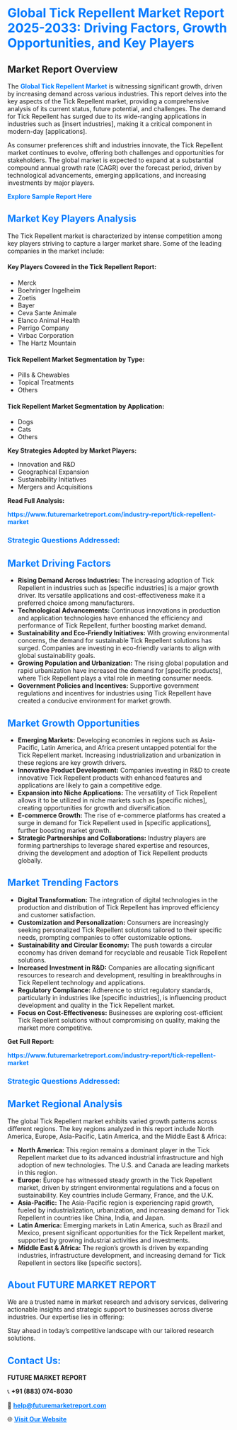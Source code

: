 <h1 style="color: #007BFF;">Global Tick Repellent Market Report 2025-2033: Driving Factors, Growth Opportunities, and Key Players</h1>

<section id="overview">
<h2>Market Report Overview</h2>
<p>The <a href="https://www.futuremarketreport.com/industry-report/tick-repellent-market" style="color: #007BFF; text-decoration: none;"><strong>Global Tick Repellent Market</strong></a> is witnessing significant growth, driven by increasing demand across various industries. This report delves into the key aspects of the Tick Repellent market, providing a comprehensive analysis of its current status, future potential, and challenges. The demand for Tick Repellent has surged due to its wide-ranging applications in industries such as [insert industries], making it a critical component in modern-day [applications].</p>
<p>As consumer preferences shift and industries innovate, the Tick Repellent market continues to evolve, offering both challenges and opportunities for stakeholders. The global market is expected to expand at a substantial compound annual growth rate (CAGR) over the forecast period, driven by technological advancements, emerging applications, and increasing investments by major players.</p>
</section>

<section id="overview">
<p><a href="https://www.futuremarketreport.com/request-sample/reportId=62001" style="color: #007BFF; text-decoration: none;"><strong>Explore Sample Report Here</strong></a></p>
</section>

<section id="key-players">
<h2 style="color: #007BFF;">Market Key Players Analysis</h2>
<p>The Tick Repellent market is characterized by intense competition among key players striving to capture a larger market share. Some of the leading companies in the market include:</p>
<h4>Key Players Covered in the Tick Repellent Report:</h4>
<ul><li>Merck</li><li>Boehringer Ingelheim</li><li>Zoetis</li><li>Bayer</li><li>Ceva Sante Animale</li><li>Elanco Animal Health</li><li>Perrigo Company</li><li>Virbac Corporation</li><li>The Hartz Mountain</li></ul>
<h4>Tick Repellent Market Segmentation by Type:</h4>
<ul><li>Pills &amp; Chewables</li><li>Topical Treatments</li><li>Others</li></ul>

<h4>Tick Repellent Market Segmentation by Application:</h4>
<ul><li>Dogs</li><li>Cats</li><li>Others</li></ul>
<p><strong>Key Strategies Adopted by Market Players:</strong></p>
<ul>
<li>Innovation and R&D</li>
<li>Geographical Expansion</li>
<li>Sustainability Initiatives</li>
<li>Mergers and Acquisitions</li>
</ul>
</section>

<section>
<p><strong>Read Full Analysis: </strong></p><a href="https://www.futuremarketreport.com/industry-report/tick-repellent-market" style="color: #007BFF; text-decoration: none;"><strong>https://www.futuremarketreport.com/industry-report/tick-repellent-market</strong></a>
<h3 style="color: #007BFF;">Strategic Questions Addressed:</h3>
</section>

<section id="driving-factors">
<h2 style="color: #007BFF;">Market Driving Factors</h2>
<ul>
<li><strong>Rising Demand Across Industries:</strong> The increasing adoption of Tick Repellent in industries such as [specific industries] is a major growth driver. Its versatile applications and cost-effectiveness make it a preferred choice among manufacturers.</li>
<li><strong>Technological Advancements:</strong> Continuous innovations in production and application technologies have enhanced the efficiency and performance of Tick Repellent, further boosting market demand.</li>
<li><strong>Sustainability and Eco-Friendly Initiatives:</strong> With growing environmental concerns, the demand for sustainable Tick Repellent solutions has surged. Companies are investing in eco-friendly variants to align with global sustainability goals.</li>
<li><strong>Growing Population and Urbanization:</strong> The rising global population and rapid urbanization have increased the demand for [specific products], where Tick Repellent plays a vital role in meeting consumer needs.</li>
<li><strong>Government Policies and Incentives:</strong> Supportive government regulations and incentives for industries using Tick Repellent have created a conducive environment for market growth.</li>
</ul>
</section>

<section id="growth-opportunities">
<h2 style="color: #007BFF;">Market Growth Opportunities</h2>
<ul>
<li><strong>Emerging Markets:</strong> Developing economies in regions such as Asia-Pacific, Latin America, and Africa present untapped potential for the Tick Repellent market. Increasing industrialization and urbanization in these regions are key growth drivers.</li>
<li><strong>Innovative Product Development:</strong> Companies investing in R&D to create innovative Tick Repellent products with enhanced features and applications are likely to gain a competitive edge.</li>
<li><strong>Expansion into Niche Applications:</strong> The versatility of Tick Repellent allows it to be utilized in niche markets such as [specific niches], creating opportunities for growth and diversification.</li>
<li><strong>E-commerce Growth:</strong> The rise of e-commerce platforms has created a surge in demand for Tick Repellent used in [specific applications], further boosting market growth.</li>
<li><strong>Strategic Partnerships and Collaborations:</strong> Industry players are forming partnerships to leverage shared expertise and resources, driving the development and adoption of Tick Repellent products globally.</li>
</ul>
</section>

<section id="trending-factors">
<h2 style="color: #007BFF;">Market Trending Factors</h2>
<ul>
<li><strong>Digital Transformation:</strong> The integration of digital technologies in the production and distribution of Tick Repellent has improved efficiency and customer satisfaction.</li>
<li><strong>Customization and Personalization:</strong> Consumers are increasingly seeking personalized Tick Repellent solutions tailored to their specific needs, prompting companies to offer customizable options.</li>
<li><strong>Sustainability and Circular Economy:</strong> The push towards a circular economy has driven demand for recyclable and reusable Tick Repellent solutions.</li>
<li><strong>Increased Investment in R&D:</strong> Companies are allocating significant resources to research and development, resulting in breakthroughs in Tick Repellent technology and applications.</li>
<li><strong>Regulatory Compliance:</strong> Adherence to strict regulatory standards, particularly in industries like [specific industries], is influencing product development and quality in the Tick Repellent market.</li>
<li><strong>Focus on Cost-Effectiveness:</strong> Businesses are exploring cost-efficient Tick Repellent solutions without compromising on quality, making the market more competitive.</li>
</ul>
</section>

<section>
<p><strong>Get Full Report: </strong></p><a href="https://www.futuremarketreport.com/industry-report/tick-repellent-market" style="color: #007BFF; text-decoration: none;"><strong>https://www.futuremarketreport.com/industry-report/tick-repellent-market</strong></a>
<h3 style="color: #007BFF;">Strategic Questions Addressed:</h3>
</section>


<section id="regional-analysis">
<h2 style="color: #007BFF;">Market Regional Analysis</h2>
<p>The global Tick Repellent market exhibits varied growth patterns across different regions. The key regions analyzed in this report include North America, Europe, Asia-Pacific, Latin America, and the Middle East & Africa:</p>
<ul>
<li><strong>North America:</strong> This region remains a dominant player in the Tick Repellent market due to its advanced industrial infrastructure and high adoption of new technologies. The U.S. and Canada are leading markets in this region.</li>
<li><strong>Europe:</strong> Europe has witnessed steady growth in the Tick Repellent market, driven by stringent environmental regulations and a focus on sustainability. Key countries include Germany, France, and the U.K.</li>
<li><strong>Asia-Pacific:</strong> The Asia-Pacific region is experiencing rapid growth, fueled by industrialization, urbanization, and increasing demand for Tick Repellent in countries like China, India, and Japan.</li>
<li><strong>Latin America:</strong> Emerging markets in Latin America, such as Brazil and Mexico, present significant opportunities for the Tick Repellent market, supported by growing industrial activities and investments.</li>
<li><strong>Middle East & Africa:</strong> The region’s growth is driven by expanding industries, infrastructure development, and increasing demand for Tick Repellent in sectors like [specific sectors].</li>
</ul>
</section>

<footer>
<h2 style="color: #007BFF;">About FUTURE MARKET REPORT</h2>
<p>We are a trusted name in market research and advisory services, delivering actionable insights and strategic support to businesses across diverse industries. Our expertise lies in offering:</p>

<p>Stay ahead in today’s competitive landscape with our tailored research solutions.</p>

<h2 style="color: #007BFF;">Contact Us:</h2>
<p><strong>FUTURE MARKET REPORT</strong></p>
<p>📞 <strong>+91 (883) 074-8030</strong></p>
<p>📧 <strong><a href="mailto:help@futuremarketreport.com" style="color: #007BFF;">help@futuremarketreport.com</a></strong></p>
<p>🌐 <strong><a href="https://www.futuremarketreport.com/" style="color: #007BFF;">Visit Our Website</a></strong></p>
</footer>